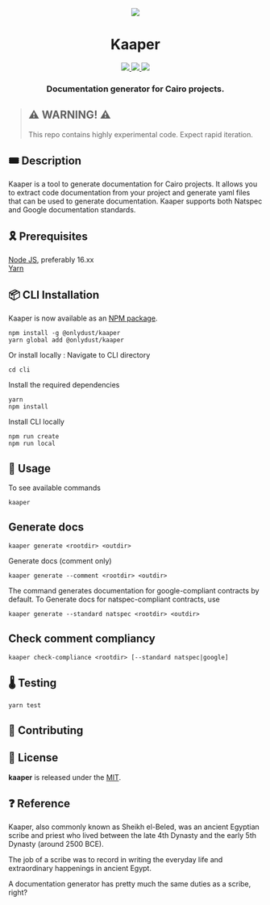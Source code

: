 <p align="center">
    <img src="resources/img/logo.png">
</p>
<div align="center">
  <h1 align="center">Kaaper</h1>
  <p align="center">
    <a href="https://discord.gg/onlydust">
        <img src="https://img.shields.io/badge/Discord-6666FF?style=for-the-badge&logo=discord&logoColor=white">
    </a>
    <a href="https://twitter.com/intent/follow?screen_name=onlydust_xyz">
        <img src="https://img.shields.io/badge/Twitter-1DA1F2?style=for-the-badge&logo=twitter&logoColor=white">
    </a>
    <a href="https://contributions.onlydust.xyz/">
        <img src="https://img.shields.io/badge/Contribute-6A1B9A?style=for-the-badge&logo=notion&logoColor=white">
    </a>
  </p>
  
  <h3 align="center">Documentation generator for Cairo projects.</h3>
</div>

> ## ⚠️ WARNING! ⚠️
>
> This repo contains highly experimental code.
> Expect rapid iteration.

## 🎟️ Description

Kaaper is a tool to generate documentation for Cairo projects.
It allows you to extract code documentation from your project and generate yaml files that can be used to generate documentation.
Kaaper supports both Natspec and Google documentation standards.

## 🎗️ Prerequisites
[Node JS](https://nodejs.org/), preferably 16.xx  
[Yarn](https://classic.yarnpkg.com/lang/en/docs/install/)


## 📦 CLI Installation
Kaaper is now available as an [NPM package](https://www.npmjs.com/package/@onlydust/kaaper).
```
npm install -g @onlydust/kaaper
yarn global add @onlydust/kaaper
```

Or install locally : Navigate to CLI directory
```
cd cli
```

Install the required dependencies
```
yarn
npm install
```

Install CLI locally
```
npm run create
npm run local
```

## 🔬 Usage


To see available commands
```
kaaper
```

## Generate docs
```
kaaper generate <rootdir> <outdir>
```

Generate docs (comment only)
```
kaaper generate --comment <rootdir> <outdir>

```
The command generates documentation for google-compliant contracts by default.
To Generate docs for natspec-compliant contracts, use
```
kaaper generate --standard natspec <rootdir> <outdir>
```

## Check comment compliancy
```
kaaper check-compliance <rootdir> [--standard natspec|google]
```



## 🌡️ Testing
```
yarn test
```

## 🫶 Contributing

## 📄 License

**kaaper** is released under the [MIT](LICENSE).

## ❓ Reference 

Kaaper, also commonly known as Sheikh el-Beled, was an ancient Egyptian scribe and priest who lived between the late 4th Dynasty and the early 5th Dynasty (around 2500 BCE).

The job of a scribe was to record in writing the everyday life and extraordinary happenings in ancient Egypt.

A documentation generator has pretty much the same duties as a scribe, right?
